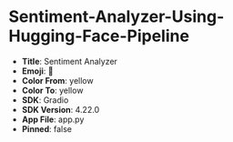 # Sentiment-Analyzer-Using-Hugging-Face-Pipeline

- **Title**: Sentiment Analyzer
- **Emoji**: 🏢
- **Color From**: yellow
- **Color To**: yellow
- **SDK**: Gradio
- **SDK Version**: 4.22.0
- **App File**: app.py
- **Pinned**: false
